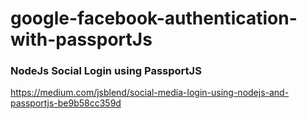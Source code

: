 # google-facebook-authentication-with-passportJs

### NodeJs Social Login using PassportJS

https://medium.com/jsblend/social-media-login-using-nodejs-and-passportjs-be9b58cc359d